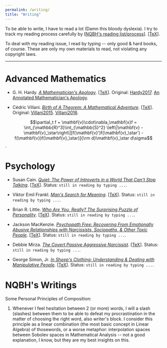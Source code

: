 ```yaml
---
permalink: /writing/
title: "Writing"
---
```


To be able to write, I have to read a lot (Damn this bloody dyslexia). I try to track my reading process carefully by [[NQBH's reading list/process](https://github.com/NQBH/hobby/blob/master/book/NQBH_book.pdf)]. [[TeX](https://github.com/NQBH/hobby/blob/master/book/NQBH_book.tex)].

To deal with my reading issue, I read by typing -- only good & hard books, of course. These are only my own materials to read, not violating any copyright laws.

------

Advanced Mathematics
======

- G. H. Hardy. [*A Mathematician's Apology*](https://github.com/NQBH/hobby/blob/master/advanced_mathematics/Hardy2017/NQBH_Hardy2017.pdf). [[TeX](https://github.com/NQBH/hobby/blob/master/advanced_mathematics/Hardy2017/NQBH_Hardy2017.tex)]. Original: [Hardy2017](https://github.com/NQBH/reference/blob/master/Hardy2017.pdf). [An Annotated Mathematician's Apology](https://github.com/NQBH/reference/blob/master/Hardy2022.pdf).

- Cédric Villani. [*Birth of A Theorem: A Mathematical Adventure*](https://github.com/NQBH/hobby/blob/master/advanced_mathematics/Villani2015/NQBH_Villani2015.pdf). [[TeX](https://github.com/NQBH/hobby/blob/master/advanced_mathematics/Villani2015/NQBH_Villani2015.tex)]. Original: [Villani2015](https://github.com/NQBH/reference/blob/master/Villani2015.epub). [Villani2016](https://github.com/NQBH/reference/blob/master/Villani2016.epub).

$$\partial_t f + \mathbf{v}\cdot\nabla_\mathbf{x}f = \int_{\mathbb{R}^3}\int_{\mathbb{S}^2} \left\|\mathbf{v} - \mathbf{v}_\star\right\|[f(\mathbf{v}')f(\mathbf{v}_\star') - f(\mathbf{v})f(\mathbf{v}_\star)]{\rm d}\mathbf{v}_\star d\sigma$$.

Psychology
======

- Susan Cain. [*Quiet: The Power of Introverts in a World That Can't Stop Talking*](https://github.com/NQBH/hobby/blob/master/psychology/Cain2013/NQBH_Cain2013.pdf). [[TeX](https://github.com/NQBH/hobby/blob/master/psychology/Cain2013/NQBH_Cain2013.tex)]. Status: `still in reading by typing ...`.

- Viktor Emil Frankl. [*Man's Search for Meaning*](https://github.com/NQBH/hobby/blob/master/psychology/Frankl2017/NQBH_Frankl2017.pdf). [[TeX](https://github.com/NQBH/hobby/blob/master/psychology/Frankl2017/NQBH_Frankl2017.tex)]. Status: `still in reading by typing ...`.

- Brian R. Little. [*Who Are You, Really? The Surprising Puzzle of Personality*](https://github.com/NQBH/hobby/blob/master/psychology/Little2017/NQBH_Little2017.pdf). [[TeX](https://github.com/NQBH/hobby/blob/master/psychology/Little2017/NQBH_Little2017.tex)]. Status: `still in reading by typing ...`.

- Jackson MacKenzie. [*Psychopath Free: Recovering From Emotionally Abusive Relationships with Narcissists, Sociopaths, & Other Toxic People*](https://github.com/NQBH/hobby/blob/master/psychology/MacKenzie2015/NQBH_MacKenzie2015.pdf). [[TeX](https://github.com/NQBH/hobby/blob/master/psychology/MacKenzie2015/NQBH_MacKenzie2015.tex)]. Status: `still in reading by typing ...`.

- Debbie Mirza. [*The Covert Passive Aggressive Narcissist*](https://github.com/NQBH/hobby/blob/master/psychology/Mirza2017/NQBH_Mirza2017.pdf). [[TeX](https://github.com/NQBH/hobby/blob/master/psychology/Mirza2017/NQBH_Mirza2017.tex)]. Status: `still in reading by typing ...`.

- George Simon, Jr. [*In Sheep's Clothing: Understanding & Dealing with Manipulative People*](https://github.com/NQBH/hobby/blob/master/psychology/Simon2010/NQBH_Simon2010.pdf). [[TeX](https://github.com/NQBH/hobby/blob/master/psychology/Simon2010/NQBH_Simon2010.tex)]. Status: `still in reading by typing ...`.

NQBH's Writings
======

Some Personal Principles of Composition:

1. Whenever I feel hesitation between 2 (or more) words, I will a slash (slashes) between them to be able to defeat my procrastination in the matter of choosing the right word, also writer's block. I consider this principle as a linear combination (the most basic concept in Linear Algebra) of thosewords, or a worse metaphor: interpolation spaces between Sobolev spaces in Mathematical Analysis -- not a good explanation, I know, but they are my best insights on this.